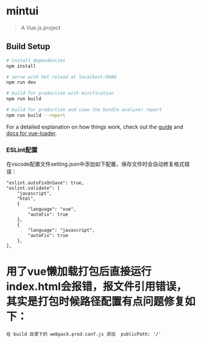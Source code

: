 # mintui

> A Vue.js project

## Build Setup

``` bash
# install dependencies
npm install

# serve with hot reload at localhost:8080
npm run dev

# build for production with minification
npm run build

# build for production and view the bundle analyzer report
npm run build --report
```

For a detailed explanation on how things work, check out the [guide](http://vuejs-templates.github.io/webpack/) and [docs for vue-loader](http://vuejs.github.io/vue-loader).


### ESLint配置

在vscode配置文件setting.json中添加如下配置，保存文件时会自动修复格式错误：
```
"eslint.autoFixOnSave": true,
"eslint.validate": [
    "javascript",
    "html",
    {
        "language": "vue",
        "autoFix": true
    },
    {
        "language": "javascript",
        "autoFix": true
    },
],
```
# 用了vue懒加载打包后直接运行index.html会报错，报文件引用错误，其实是打包时候路径配置有点问题修复如下：
    在 build 目录下的 webpack.prod.conf.js 添加  publicPath: '/'